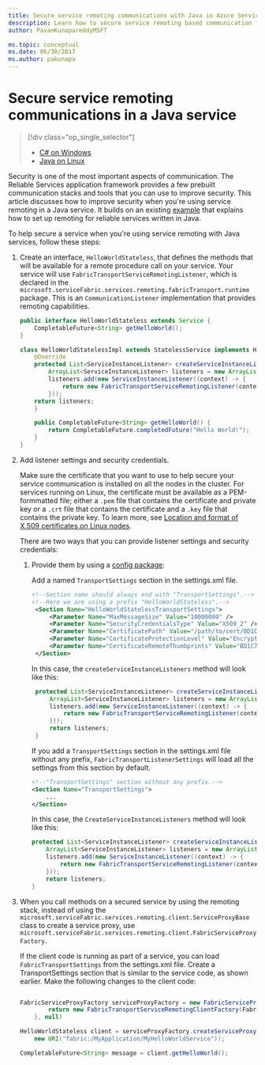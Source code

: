 ```yaml
---
title: Secure service remoting communications with Java in Azure Service Fabric | Microsoft Docs
description: Learn how to secure service remoting based communication for Java reliable services that are running in an Azure Service Fabric cluster.
author: PavanKunapareddyMSFT

ms.topic: conceptual
ms.date: 06/30/2017
ms.author: pakunapa
---
```

# Secure service remoting communications in a Java service
> [!div class="op_single_selector"]
> * [C# on Windows](service-fabric-reliable-services-secure-communication.md)
> * [Java on Linux](service-fabric-reliable-services-secure-communication-java.md)
>
>

Security is one of the most important aspects of communication. The Reliable Services application framework provides a few prebuilt communication stacks and tools that you can use to improve security. This article discusses how to improve security when you're using service remoting in a Java service. It builds on an existing [example](service-fabric-reliable-services-communication-remoting-java.md) that explains how to set up remoting for reliable services written in Java. 

To help secure a service when you're using service remoting with Java services, follow these steps:

1. Create an interface, `HelloWorldStateless`, that defines the methods that will be available for a remote procedure call on your service. Your service will use `FabricTransportServiceRemotingListener`, which is declared in the `microsoft.serviceFabric.services.remoting.fabricTransport.runtime` package. This is an `CommunicationListener` implementation that provides remoting capabilities.

    ```java
    public interface HelloWorldStateless extends Service {
        CompletableFuture<String> getHelloWorld();
    }

    class HelloWorldStatelessImpl extends StatelessService implements HelloWorldStateless {
        @Override
        protected List<ServiceInstanceListener> createServiceInstanceListeners() {
            ArrayList<ServiceInstanceListener> listeners = new ArrayList<>();
            listeners.add(new ServiceInstanceListener((context) -> {
                return new FabricTransportServiceRemotingListener(context,this);
            }));
        return listeners;
        }

        public CompletableFuture<String> getHelloWorld() {
            return CompletableFuture.completedFuture("Hello World!");
        }
    }
    ```
2. Add listener settings and security credentials.

    Make sure the certificate that you want to use to help secure your service communication is installed on all the nodes in the cluster. For services running on Linux, the certificate must be available as a PEM-formmatted file; either a `.pem` file that contains the certificate and private key or a `.crt` file that contains the certificate and a `.key` file that contains the private key. To learn more, see [Location and format of X.509 certificates on Linux nodes](./service-fabric-configure-certificates-linux.md#location-and-format-of-x509-certificates-on-linux-nodes).
    
    There are two ways that you can provide listener settings and security credentials:

   1. Provide them by using a [config package](service-fabric-application-and-service-manifests.md):

       Add a named `TransportSettings` section in the settings.xml file.

       ```xml
       <!--Section name should always end with "TransportSettings".-->
       <!--Here we are using a prefix "HelloWorldStateless".-->
        <Section Name="HelloWorldStatelessTransportSettings">
            <Parameter Name="MaxMessageSize" Value="10000000" />
            <Parameter Name="SecurityCredentialsType" Value="X509_2" />
            <Parameter Name="CertificatePath" Value="/path/to/cert/BD1C71E248B8C6834C151174DECDBDC02DE1D954.crt" />
            <Parameter Name="CertificateProtectionLevel" Value="EncryptandSign" />
            <Parameter Name="CertificateRemoteThumbprints" Value="BD1C71E248B8C6834C151174DECDBDC02DE1D954" />
        </Section>

       ```

       In this case, the `createServiceInstanceListeners` method will look like this:

       ```java
        protected List<ServiceInstanceListener> createServiceInstanceListeners() {
            ArrayList<ServiceInstanceListener> listeners = new ArrayList<>();
            listeners.add(new ServiceInstanceListener((context) -> {
                return new FabricTransportServiceRemotingListener(context,this, FabricTransportRemotingListenerSettings.loadFrom(HelloWorldStatelessTransportSettings));
            }));
            return listeners;
        }
       ```

        If you add a `TransportSettings` section in the settings.xml file without any prefix, `FabricTransportListenerSettings` will load all the settings from this section by default.

        ```xml
        <!--"TransportSettings" section without any prefix.-->
        <Section Name="TransportSettings">
            ...
        </Section>
        ```
        In this case, the `CreateServiceInstanceListeners` method will look like this:

        ```java
        protected List<ServiceInstanceListener> createServiceInstanceListeners() {
            ArrayList<ServiceInstanceListener> listeners = new ArrayList<>();
            listeners.add(new ServiceInstanceListener((context) -> {
                return new FabricTransportServiceRemotingListener(context,this);
            }));
            return listeners;
        }
       ```
3. When you call methods on a secured service by using the remoting stack, instead of using the `microsoft.serviceFabric.services.remoting.client.ServiceProxyBase` class to create a service proxy, use `microsoft.serviceFabric.services.remoting.client.FabricServiceProxyFactory`.

    If the client code is running as part of a service, you can load `FabricTransportSettings` from the settings.xml file. Create a TransportSettings section that is similar to the service code, as shown earlier. Make the following changes to the client code:

    ```java

    FabricServiceProxyFactory serviceProxyFactory = new FabricServiceProxyFactory(c -> {
            return new FabricTransportServiceRemotingClientFactory(FabricTransportRemotingSettings.loadFrom("TransportPrefixTransportSettings"), null, null, null, null);
        }, null)

    HelloWorldStateless client = serviceProxyFactory.createServiceProxy(HelloWorldStateless.class,
        new URI("fabric:/MyApplication/MyHelloWorldService"));

    CompletableFuture<String> message = client.getHelloWorld();

    ```
